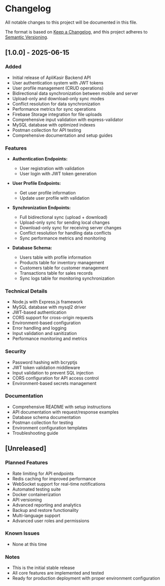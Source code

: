 # Changelog

All notable changes to this project will be documented in this file.

The format is based on [Keep a Changelog](https://keepachangelog.com/en/1.0.0/),
and this project adheres to [Semantic Versioning](https://semver.org/spec/v2.0.0.html).

## [1.0.0] - 2025-06-15

### Added
- Initial release of ApliKasir Backend API
- User authentication system with JWT tokens
- User profile management (CRUD operations)
- Bidirectional data synchronization between mobile and server
- Upload-only and download-only sync modes
- Conflict resolution for data synchronization
- Performance metrics for sync operations
- Firebase Storage integration for file uploads
- Comprehensive input validation with express-validator
- MySQL database with optimized indexes
- Postman collection for API testing
- Comprehensive documentation and setup guides

### Features
- **Authentication Endpoints:**
  - User registration with validation
  - User login with JWT token generation
  
- **User Profile Endpoints:**
  - Get user profile information
  - Update user profile with validation
  
- **Synchronization Endpoints:**
  - Full bidirectional sync (upload + download)
  - Upload-only sync for sending local changes
  - Download-only sync for receiving server changes
  - Conflict resolution for handling data conflicts
  - Sync performance metrics and monitoring
  
- **Database Schema:**
  - Users table with profile information
  - Products table for inventory management
  - Customers table for customer management
  - Transactions table for sales records
  - Sync logs table for monitoring synchronization

### Technical Details
- Node.js with Express.js framework
- MySQL database with mysql2 driver
- JWT-based authentication
- CORS support for cross-origin requests
- Environment-based configuration
- Error handling and logging
- Input validation and sanitization
- Performance monitoring and metrics

### Security
- Password hashing with bcryptjs
- JWT token validation middleware
- Input validation to prevent SQL injection
- CORS configuration for API access control
- Environment-based secrets management

### Documentation
- Comprehensive README with setup instructions
- API documentation with request/response examples
- Database schema documentation
- Postman collection for testing
- Environment configuration templates
- Troubleshooting guide

## [Unreleased]

### Planned Features
- Rate limiting for API endpoints
- Redis caching for improved performance
- WebSocket support for real-time notifications
- Automated testing suite
- Docker containerization
- API versioning
- Advanced reporting and analytics
- Backup and restore functionality
- Multi-language support
- Advanced user roles and permissions

### Known Issues
- None at this time

### Notes
- This is the initial stable release
- All core features are implemented and tested
- Ready for production deployment with proper environment configuration
